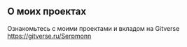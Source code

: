 ## О моих проектах 
Ознакомьтесь с моими проектами и вкладом на Gitverse https://gitverse.ru/Serpmonn
